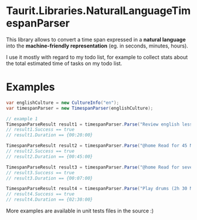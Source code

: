 # Taurit.Libraries.NaturalLanguageTimespanParser
This library allows to convert a time span expressed in a **natural language** into the **machine-friendly representation** (eg. in seconds, minutes, hours).

I use it mostly with regard to my todo list, for example to collect stats about the total estimated time of tasks on my todo list.


# Examples

```cs
var englishCulture = new CultureInfo("en");
var timespanParser = new TimespanParser(englishCulture);

// example 1
TimespanParseResult result1 = timespanParser.Parse("Review english lesson @home 20m");
// result1.Success == true
// result1.Duration == {00:20:00}

TimespanParseResult result2 = timespanParser.Parse("@home Read for 45 MINUTES");
// result2.Success == true
// result2.Duration == {00:45:00}

TimespanParseResult result3 = timespanParser.Parse("@home Read for seven minutes");
// result3.Success == true
// result3.Duration == {00:07:00}

TimespanParseResult result4 = timespanParser.Parse("Play drums (2h 30 Min) @home");
// result4.Success == true
// result4.Duration == {02:30:00}
```

More examples are available in unit tests files in the source :)
